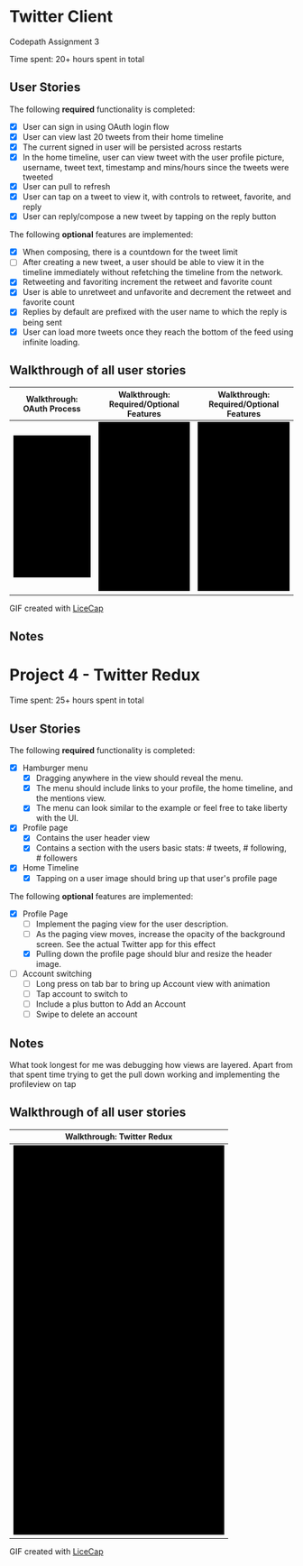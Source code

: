 # Twitter Client
Codepath Assignment 3

Time spent: 20+ hours spent in total

## User Stories

The following **required** functionality is completed:

- [x] User can sign in using OAuth login flow
- [x] User can view last 20 tweets from their home timeline
- [x] The current signed in user will be persisted across restarts
- [x] In the home timeline, user can view tweet with the user profile picture, username, tweet text, timestamp and mins/hours since the tweets were tweeted
- [x] User can pull to refresh
- [x] User can tap on a tweet to view it, with controls to retweet, favorite, and reply
- [x] User can reply/compose a new tweet by tapping on the reply button

The following **optional** features are implemented:

- [x] When composing, there is a countdown for the tweet limit
- [ ] After creating a new tweet, a user should be able to view it in the timeline immediately without refetching the timeline from the network.
- [x] Retweeting and favoriting increment the retweet and favorite count
- [x] User is able to unretweet and unfavorite and decrement the retweet and favorite count
- [x] Replies by default are prefixed with the user name to which the reply is being sent
- [x] User can load more tweets once they reach the bottom of the feed using infinite loading.

## Walkthrough of all user stories

Walkthrough: OAuth Process                    |  Walkthrough: Required/Optional Features       | Walkthrough: Required/Optional Features        |
:--------------------------------------------:|:----------------------------------------------:|:----------------------------------------------:|
![Video Walkthrough](twitter_animations1.gif) | ![Video Walkthrough](twitter_animations2.gif)  | ![Video Walkthrough](twitter_animations3.gif)  |

GIF created with [LiceCap](http://www.cockos.com/licecap/)

## Notes

# Project 4 - Twitter Redux

Time spent: 25+ hours spent in total

## User Stories

The following **required** functionality is completed:

- [x] Hamburger menu
   - [x] Dragging anywhere in the view should reveal the menu.
   - [x] The menu should include links to your profile, the home timeline, and the mentions view.
   - [x] The menu can look similar to the example or feel free to take liberty with the UI.
- [x] Profile page
   - [x] Contains the user header view
   - [x] Contains a section with the users basic stats: # tweets, # following, # followers
- [x] Home Timeline
   - [x] Tapping on a user image should bring up that user's profile page

The following **optional** features are implemented:

- [x] Profile Page
   - [ ] Implement the paging view for the user description.
   - [ ] As the paging view moves, increase the opacity of the background screen. See the actual Twitter app for this effect
   - [x] Pulling down the profile page should blur and resize the header image.
- [ ] Account switching
   - [ ] Long press on tab bar to bring up Account view with animation
   - [ ] Tap account to switch to
   - [ ] Include a plus button to Add an Account
   - [ ] Swipe to delete an account

## Notes
What took longest for me was debugging how views are layered. Apart from that spent time trying to get the pull down working and implementing the profileview on tap

## Walkthrough of all user stories

Walkthrough: Twitter Redux                    |
:--------------------------------------------:|
![Video Walkthrough](twitter_animations4.gif) |

GIF created with [LiceCap](http://www.cockos.com/licecap/)
